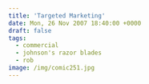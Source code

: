 ```yaml
---
title: 'Targeted Marketing'
date: Mon, 26 Nov 2007 18:40:00 +0000
draft: false
tags:
  - commercial
  - johnson's razor blades
  - rob
image: /img/comic251.jpg
---
```


